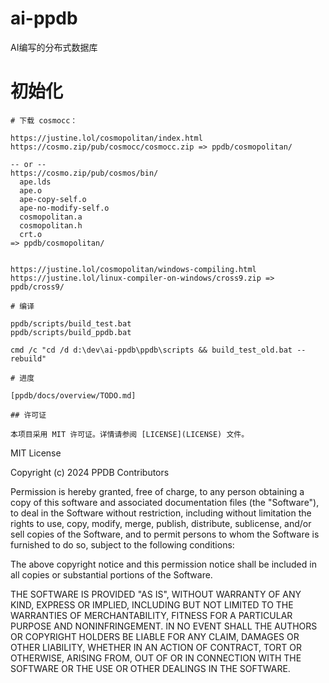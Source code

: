 # ai-ppdb

AI编写的分布式数据库

# 初始化

```
# 下载 cosmocc：

https://justine.lol/cosmopolitan/index.html
https://cosmo.zip/pub/cosmocc/cosmocc.zip => ppdb/cosmopolitan/

-- or --
https://cosmo.zip/pub/cosmos/bin/
  ape.lds
  ape.o
  ape-copy-self.o
  ape-no-modify-self.o
  cosmopolitan.a
  cosmopolitan.h
  crt.o
=> ppdb/cosmopolitan/


https://justine.lol/cosmopolitan/windows-compiling.html
https://justine.lol/linux-compiler-on-windows/cross9.zip => ppdb/cross9/

# 编译

ppdb/scripts/build_test.bat
ppdb/scripts/build_ppdb.bat

cmd /c "cd /d d:\dev\ai-ppdb\ppdb\scripts && build_test_old.bat --rebuild"

# 进度

[ppdb/docs/overview/TODO.md]

## 许可证

本项目采用 MIT 许可证。详情请参阅 [LICENSE](LICENSE) 文件。

```
MIT License

Copyright (c) 2024 PPDB Contributors

Permission is hereby granted, free of charge, to any person obtaining a copy
of this software and associated documentation files (the "Software"), to deal
in the Software without restriction, including without limitation the rights
to use, copy, modify, merge, publish, distribute, sublicense, and/or sell
copies of the Software, and to permit persons to whom the Software is
furnished to do so, subject to the following conditions:

The above copyright notice and this permission notice shall be included in all
copies or substantial portions of the Software.

THE SOFTWARE IS PROVIDED "AS IS", WITHOUT WARRANTY OF ANY KIND, EXPRESS OR
IMPLIED, INCLUDING BUT NOT LIMITED TO THE WARRANTIES OF MERCHANTABILITY,
FITNESS FOR A PARTICULAR PURPOSE AND NONINFRINGEMENT. IN NO EVENT SHALL THE
AUTHORS OR COPYRIGHT HOLDERS BE LIABLE FOR ANY CLAIM, DAMAGES OR OTHER
LIABILITY, WHETHER IN AN ACTION OF CONTRACT, TORT OR OTHERWISE, ARISING FROM,
OUT OF OR IN CONNECTION WITH THE SOFTWARE OR THE USE OR OTHER DEALINGS IN THE
SOFTWARE.
